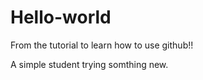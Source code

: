 # Hello-world
From the tutorial to learn how to use github!!


A simple student trying somthing new.

